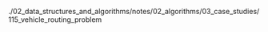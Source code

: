 ./02_data_structures_and_algorithms/notes/02_algorithms/03_case_studies/115_vehicle_routing_problem
